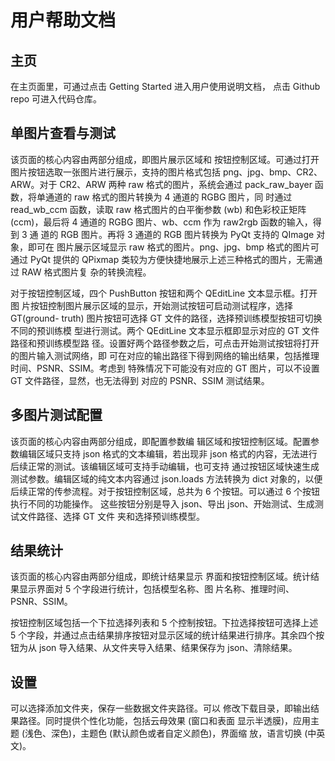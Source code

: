 # 用户帮助文档

## 主页

在主页面里，可通过点击 Getting Started 进入用户使用说明文档，
点击 Github repo 可进入代码仓库。

## 单图片查看与测试

该页面的核心内容由两部分组成，即图片展示区域和
按钮控制区域。可通过打开图片按钮选取一张图片进行展示，支持的图片格式包括
png、jpg、bmp、CR2、ARW。对于 CR2、ARW 两种 raw 格式的图片，系统会通过
pack_raw_bayer 函数，将单通道的 raw 格式的图片转换为 4 通道的 RGBG 图片，同
时通过 read_wb_ccm 函数，读取 raw 格式图片的白平衡参数 (wb) 和色彩校正矩阵
(ccm)，最后将 4 通道的 RGBG 图片、wb、ccm 作为 raw2rgb 函数的输入，得到 3 通
道的 RGB 图片。再将 3 通道的 RGB 图片转换为 PyQt 支持的 QImage 对象，即可在
图片展示区域显示 raw 格式的图片。png、jpg、bmp 格式的图片可通过 PyQt 提供的
QPixmap 类较为方便快捷地展示上述三种格式的图片，无需通过 RAW 格式图片复
杂的转换流程。

对于按钮控制区域，四个 PushButton 按钮和两个 QEditLine 文本显示框。打开图
片按钮控制图片展示区域的显示，开始测试按钮可启动测试程序，选择 GT(ground-
truth) 图片按钮可选择 GT 文件的路径，选择预训练模型按钮可切换不同的预训练模
型进行测试。两个 QEditLine 文本显示框即显示对应的 GT 文件路径和预训练模型路
径。设置好两个路径参数之后，可点击开始测试按钮将打开的图片输入测试网络，即
可在对应的输出路径下得到网络的输出结果，包括推理时间、PSNR、SSIM。考虑到
特殊情况下可能没有对应的 GT 图片，可以不设置 GT 文件路径，显然，也无法得到
对应的 PSNR、SSIM 测试结果。

## 多图片测试配置

该页面的核心内容由两部分组成，即配置参数编
辑区域和按钮控制区域。配置参数编辑区域只支持 json 格式的文本编辑，若出现非
json 格式的内容，无法进行后续正常的测试。该编辑区域可支持手动编辑，也可支持
通过按钮区域快速生成测试参数。编辑区域的纯文本内容通过 json.loads 方法转换为
dict 对象的，以便后续正常的传参流程。对于按钮控制区域，总共为 6 个按钮。可以通过 6 个按钮执行不同的功能操作。
这些按钮分别是导入 json、导出 json、开始测试、生成测试文件路径、选择 GT 文件
夹和选择预训练模型。

## 结果统计

该页面的核心内容由两部分组成，即统计结果显示
界面和按钮控制区域。统计结果显示界面对 5 个字段进行统计，包括模型名称、图
片名称、推理时间、PSNR、SSIM。

按钮控制区域包括一个下拉选择列表和 5 个控制按钮。下拉选择按钮可选择上述 5 个字段，并通过点击结果排序按钮对显示区域的统计结果进行排序。其余四个按钮为从 json 导入结果、从文件夹导入结果、结果保存为 json、清除结果。

## 设置

可以选择添加文件夹，保存一些数据文件夹路径。可以
修改下载目录，即输出结果路径。同时提供个性化功能，包括云母效果 (窗口和表面
显示半透膜)，应用主题 (浅色、深色)，主题色 (默认颜色或者自定义颜色)，界面缩
放，语言切换 (中英文)。
